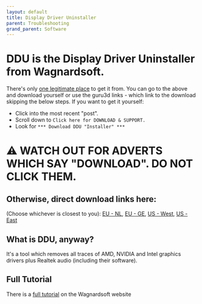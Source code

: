 ```yaml
---
layout: default
title: Display Driver Uninstaller
parent: Troubleshooting
grand_parent: Software
---
```


# DDU is the Display Driver Uninstaller from Wagnardsoft.

There's only [one legitimate place](https://www.wagnardsoft.com/display-driver-uninstaller-DDU-) to get it from. 
You can go to the above and download yourself or use the guru3d links - which link to the download skipping the below steps. If you want to get it yourself:

* Click into the most recent "post".
* Scroll down to `Click here for DOWNLOAD & SUPPORT.`
* Look for `*** Download DDU "Installer" ***`

# ⚠ **WATCH OUT FOR ADVERTS WHICH SAY "DOWNLOAD". DO NOT CLICK THEM.**

## Otherwise, direct download links here:
(Choose whichever is closest to you):
[EU - NL](https://www.guru3d.com/files-get/display-driver-uninstaller-download,1.html), [EU - GE](https://www.guru3d.com/files-get/display-driver-uninstaller-download,20.html), [US - West](https://www.guru3d.com/files-get/display-driver-uninstaller-download,9.html), [US - East](https://www.guru3d.com/files-get/display-driver-uninstaller-download,19.html)

## What is DDU, anyway?
It's a tool which removes all traces of AMD, NVIDIA and Intel graphics drivers plus Realtek audio (including their software). 

## Full Tutorial
There is a [full tutorial](https://www.wagnardsoft.com/content/DDU-Guide-Tutorial) on the Wagnardsoft website
